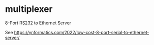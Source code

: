 # multiplexer
8-Port RS232 to Ethernet Server

See https://ynformatics.com/2022/low-cost-8-port-serial-to-ethernet-server/

